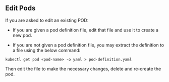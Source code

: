 ## Edit Pods

If you are asked to edit an existing POD:

- If you are given a pod definition file, edit that file and use it to create a new pod.

- If you are not given a pod definition file, you may extract the definition to a file using the below command:

`kubectl get pod <pod-name> -o yaml > pod-definition.yaml`

Then edit the file to make the necessary changes, delete and re-create the pod.
